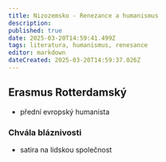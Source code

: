 ```yaml
---
title: Nizozemsko - Renezance a humanismus
description: 
published: true
date: 2025-03-20T14:59:41.499Z
tags: literatura, humanismus, renesance
editor: markdown
dateCreated: 2025-03-20T14:59:37.026Z
---
```


## Erasmus Rotterdamský
- přední evropský humanista

### Chvála bláznivosti
- satira na lidskou společnost